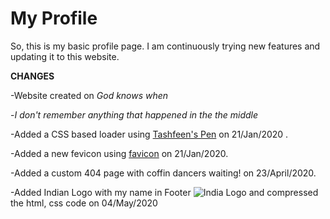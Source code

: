 # My Profile
So, this is my basic profile page. I am continuously trying new features and updating it to this website.

**CHANGES**

-Website created on *God knows when*

-*I don't remember anything that happened in the the middle*

-Added a CSS based loader using [Tashfeen's Pen](https://codepen.io/tashfene/pen/raEqrJ) on 21/Jan/2020 .

-Added a new fevicon using [favicon](https://favicon.io/favicon-generator/) on 21/Jan/2020.

-Added a custom 404 page with coffin dancers waiting! on 23/April/2020.

-Added Indian Logo with my name in Footer ![India Logo](https://github.com/aniket-patra/aniket-patra.github.io/blob/master/assets/india-16x16.png) and compressed the html, css code on 04/May/2020
